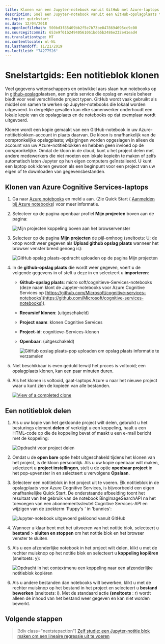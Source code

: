 ```yaml
---
title: Klonen van een Jupyter-notebook vanuit GitHub met Azure-laptops
description: Snel een Jupyter-notebook vanuit een GitHub-opslagplaats te klonen en voer dit in uw Azure-notitieblokken-account.
ms.topic: quickstart
ms.date: 12/04/2018
ms.openlocfilehash: 500bd3f85409bb2f5e7b73be0478694695cc9c00
ms.sourcegitcommit: 653e9f61b24940561061bd65b2486e232e41ead4
ms.translationtype: MT
ms.contentlocale: nl-NL
ms.lasthandoff: 11/21/2019
ms.locfileid: "74277526"
---
```

# <a name="quickstart-clone-a-notebook"></a>Snelstartgids: Een notitieblok klonen

Veel gegevens wetenschappers en ontwikkel aars slaan hun notebooks op in [github-opslag](https://github.com)plaatsen, een gratis service die opslag en versie beheer biedt voor veel verschillende project typen. GitHub wordt vaak gebruikt als middel om samen te werken op Jupyter-notebooks die lokaal worden uitgevoerd. In dergelijke gevallen kan elke samenwerker onderhoudt een lokale kopie van de opslagplaats en de notebooks op dat exemplaar wordt uitgevoerd.

Klonen wordt een kopie gemaakt van een GitHub-notebook in uw Azure-notitieblokken-account in plaats daarvan. De kloon is onafhankelijk van de oorspronkelijke opslagplaats; wijzigingen worden opgeslagen in alleen de account van uw Azure-notitieblokken en hebben geen invloed op de oorspronkelijke. Omdat de kloon in de cloud, kunt u het project delen met andere medewerkers die niet moeten een lokale kopieën te maken of zelfs automatisch laten Jupyter op hun eigen computers geïnstalleerd. U kunt een laptop ook klonen gewoon als een beginpunt voor een project van uw eigen of te downloaden van gegevensbestanden.

## <a name="clone-azure-cognitive-services-notebooks"></a>Klonen van Azure Cognitive Services-laptops

1. Ga naar [Azure notebooks](https://notebooks.azure.com) en meld u aan. (Zie Quick Start ( [Aanmelden bij Azure notebooks](quickstart-sign-in-azure-notebooks.md)) voor meer informatie.

1. Selecteer op de pagina openbaar profiel **Mijn projecten** boven aan de pagina:

    ![Mijn projecten koppeling boven aan het browservenster](media/quickstarts/my-projects-link.png)

1. Selecteer op de pagina **Mijn projecten** de pijl-omhoog (sneltoets: U; de knop wordt weer gegeven als **Upload github opslag plaats** wanneer het browser venster breed genoeg is):

    ![GitHub opslag plaats-opdracht uploaden op de pagina Mijn projecten](media/quickstarts/upload-github-repo-command.png)

1. In de **github-opslag plaats** die wordt weer gegeven, voert u de volgende gegevens in of stelt u deze in en selecteert u **importeren**:

   - **Github-opslag plaats**: micro soft/cognitieve-Services-notebooks (deze naam klont de Jupyter-notebooks voor Azure Cognitive Services op [https://github.com/Microsoft/cognitive-services-notebooks](https://github.com/Microsoft/cognitive-services-notebooks)).
   - **Recursief klonen**: (uitgeschakeld)
   - **Project naam**: klonen Cognitive Services
   - **Project-id**: cognitieve-Services-klonen
   - **Openbaar**: (uitgeschakeld)

     ![GitHub opslag plaats-pop uploaden om opslag plaats informatie te verzamelen](media/quickstarts/upload-github-repo-popup.png)

1. Niet beschikbaar is even geduld terwijl het proces is voltooid; een opslagplaats klonen, kan een paar minuten duren.

1. Als het klonen is voltooid, gaat-laptops Azure u naar het nieuwe project waar u kunt zien de kopieën van alle bestanden.

    [![](media/quickstarts/completed-clone.png "View of a completed clone")](media/quickstarts/completed-clone.png#lightbox)

## <a name="share-a-notebook"></a>Een notitieblok delen

1. Als u uw kopie van het gekloonde project wilt delen, gebruikt u het besturings element **delen** of verkrijgt u een koppeling, haalt u een HTML-code op die de koppeling bevat of maakt u een e-mail bericht met de koppeling:

    ![Opdracht voor project delen](media/quickstarts/share-project-command.png)

1. Omdat u de **open bare** optie hebt uitgeschakeld tijdens het klonen van het project, is de kloon persoonlijk. Als u uw kopie openbaar wilt maken, selecteert u **project instellingen**, stelt u de optie **openbaar project** in het pop-upvenster in en selecteert u vervolgens **Opslaan**.

1. Selecteer een notitieblok in het project uit te voeren. Elk notitieblok in de opslagplaats voor Azure Cognitive Services, is bijvoorbeeld een eigen onafhankelijke Quick Start. De onderstaande afbeelding toont het resultaat van het gebruik van de notebook BingImageSearchAPI na het toevoegen van een abonnementssleutel Cognitive Services-API en wijzigen van de zoekterm 'Puppy's ' in 'bunnies':

    ![Jupyter-notebook uitgevoerd gekloond vanuit GitHub](media/quickstarts/clone-notebook-result.png)

1. Wanneer u klaar bent met het uitvoeren van het notitie blok, selecteert u **bestand** > **sluiten en stoppen** om het notitie blok en het browser venster te sluiten.

1. Als u een afzonderlijke notebook in het project wilt delen, klikt u met de rechter muisknop op het notitie blok en selecteert u **koppeling kopiëren** (sneltoets: y):

    ![Opdracht in het contextmenu een koppeling naar een afzonderlijke notitieblok kopiëren](media/quickstarts/copy-link-to-individual-notebook.png)

1. Als u andere bestanden dan notebooks wilt bewerken, klikt u met de rechter muisknop op het bestand in het project en selecteert u **bestand bewerken** (sneltoets: i). Met de standaard actie **(sneltoets** : r) wordt alleen de inhoud van het bestand weer gegeven en kan niet worden bewerkt.

## <a name="next-steps"></a>Volgende stappen

> [!div class="nextstepaction"]
> [Zelf studie: een Jupyter-notitie blok maken om een lineaire regressie uit te voeren](tutorial-create-run-jupyter-notebook.md)
